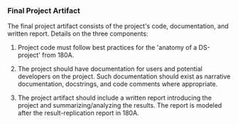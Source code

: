 ### Final Project Artifact

The final project artifact consists of the project's code,
documentation, and written report. Details on the three components:

1.  Project code must follow best practices for the 'anatomy of a
    DS-project' from 180A.

2.  The project should have documentation for users and potential
    developers on the project. Such documentation should exist as
    narrative documentation, docstrings, and code comments where
    appropriate.

3.  The project artifact should include a written report introducing
    the project and summarizing/analyzing the results. The report is
    modeled after the result-replication report in 180A.



